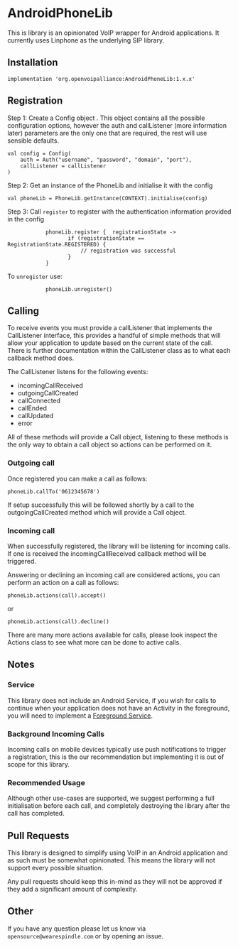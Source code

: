 
# AndroidPhoneLib  
  
This is library is an opinionated VoIP wrapper for Android applications. It currently uses Linphone as the underlying SIP library. 
  
## Installation  
  
    implementation 'org.openvoipalliance:AndroidPhoneLib:1.x.x'

## Registration  
  
Step 1: Create a Config object . This object contains all the possible configuration options, however the auth and callListener (more information later) parameters are the only one that are required, the rest will use sensible defaults.

```
val config = Config(
	auth = Auth("username", "password", "domain", "port"),
	callListener = callListener
)
```

Step 2: Get an instance of the PhoneLib and initialise it with the config

```
val phoneLib = PhoneLib.getInstance(CONTEXT).initialise(config)
```

Step 3: Call `register` to register with the authentication information provided in the config

```
            phoneLib.register {  registrationState ->
                   if (registrationState == RegistrationState.REGISTERED) {
	                   // registration was successful
                   }
            }
```

To `unregister` use:

```
            phoneLib.unregister()
```

## Calling

To receive events you must provide a callListener that implements the CallListener interface, this provides a handful of simple methods that will allow your application to update based on the current state of the call. There is further documentation within the CallListener class as to what each callback method does.

The CallListener listens for the following events:

 - incomingCallReceived
 - outgoingCallCreated
 - callConnected
 - callEnded
 - callUpdated
 - error

All of these methods will provide a Call object, listening to these methods is the only way to obtain a call object so actions can be performed on it.

### Outgoing call

Once registered you can make a call as follows:

```
phoneLib.callTo('0612345678')
```

If setup successfully this will be followed shortly by a call to the outgoingCallCreated method which will provide a Call object.

### Incoming call

When successfully registered, the library will be listening for incoming calls. If one is received the incomingCallReceived callback method will be triggered.

Answering or declining an incoming call are considered actions, you can perform an action on a call as follows:

    phoneLib.actions(call).accept()

or

    phoneLib.actions(call).decline()

There are many more actions available for calls, please look inspect the Actions class to see what more can be done to active calls.

 ## Notes

### Service

This library does not include an Android Service, if you wish for calls to continue when your application does not have an Activity in the foreground, you will need to implement a [Foreground Service](https://developer.android.com/guide/components/foreground-services).

### Background Incoming Calls

Incoming calls on mobile devices typically use push notifications to trigger a registration, this is the our recommendation but implementing it is out of scope for this library.

### Recommended Usage

Although other use-cases are supported, we suggest performing a full initialisation before each call, and completely destroying the library after the call has completed.

 ## Pull Requests

This library is designed to simplify using VoIP in an Android application and as such must be somewhat opinionated. This means the library will not support every possible situation.

Any pull requests should keep this in-mind as they will not be approved if they add a significant amount of complexity.

## Other
If you have any question please let us know via `opensource@wearespindle.com` or by opening an issue.
